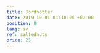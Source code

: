 ```yaml
---
title: Jordnötter
date: 2019-10-01 01:18:00 +02:00
position: 0
lang: sv
ref: saltednuts
price: 25
---
```


